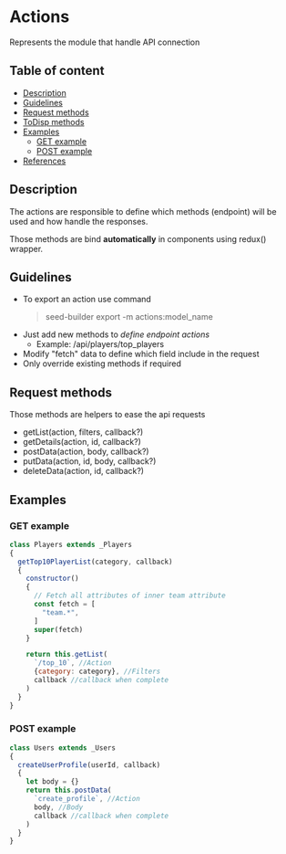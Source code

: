 # Actions

Represents the module that handle API connection

## Table of content

-   [Description](#description)
-   [Guidelines](#guidelines)
-   [Request methods](#request-methods)
-   [ToDisp methods](#todisp-methods)
-   [Examples](#example)
    -   [GET example](#get-example)
    -   [POST example](#post-example)
-   [References](#references)

## Description

The actions are responsible to define which methods (endpoint) will be used and how handle the responses.

Those methods are bind **automatically** in components using redux() wrapper.

## Guidelines

-   To export an action use command
    >   seed-builder export -m actions:model_name
-   Just add new methods to *define endpoint actions*
    -   Example: /api/players/top_players
-   Modify "fetch" data to define which field include in the request
-   Only override existing methods if required

## Request methods

Those methods are helpers to ease the api requests
-   getList(action, filters, callback?)
-   getDetails(action, id, callback?)
-   postData(action, body, callback?)
-   putData(action, id, body, callback?)
-   deleteData(action, id, callback?)

## Examples

### GET example

```javascript
class Players extends _Players
{
  getTop10PlayerList(category, callback)
  {
    constructor()
    {
      // Fetch all attributes of inner team attribute
      const fetch = [
        "team.*",
      ]
      super(fetch)
    }

    return this.getList(
      `/top_10`, //Action
      {category: category}, //Filters
      callback //callback when complete
    )
  }
}
```

### POST example

```javascript
class Users extends _Users
{
  createUserProfile(userId, callback)
  {
    let body = {}
    return this.postData(
      `create_profile`, //Action
      body, //Body
      callback //callback when complete
    )
  }
}
```